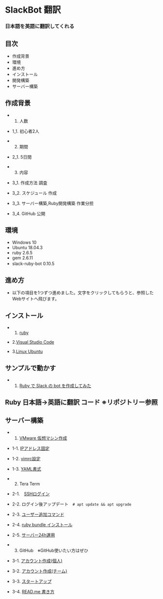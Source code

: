 # SlackBot 翻訳
### 日本語を英語に翻訳してくれる

## 目次

- 作成背景
- 環境
- 進め方
- インストール
- 開発構築
- サーバー構築

## 作成背景
 
- 1. 人数

 - 1_1. 初心者2人

- 2. 期間

 - 2_1. 5日間

- 3. 内容

 - 3_1. 作成方法 調査

 - 3_2. スケジュール 作成

 - 3_3. サーバー構築,Ruby開発構築 作業分担

 - 3_4. GitHub 公開

## 環境

- Windows 10
- Ubuntu 18.04.3
- ruby 2.6.5
- gem 2.6.11
- slack-ruby-bot 0.10.5 　
   
## 進め方

- 以下の項目を1つずつ進めました。文字をクリックしてもらうと、参照したWebサイトへ飛びます。

## インストール


- 1. <a href ="https://prog-8.com/docs/ruby-env-win">ruby</a>


- 2.<a href ="https://azure.microsoft.com/ja-jp/products/visual-studio-code/">Visual Studio Code</a>


- 3.<a href ="http://namco.hatenablog.jp/entry/2018/04/28/063059">Linux Ubuntu</a>


## サンプルで動かす

- 1. <a href ="https://hawksnowlog.blogspot.com/2017/12/create-slack-bot-with-ruby.html">Ruby で Slack の bot を作成してみた</a>

## Ruby 日本語→英語に翻訳 コード ※リポジトリー参照

## サーバー構築

- 1. <a href ="http://namco.hatenablog.jp/entry/2018/04/28/063059">VMware 仮想マシン作成</a>

 - 1-1. <a href ="https://www.yokoweb.net/2018/05/09/ubuntu18-network-fix-ip-address/">IPアドレス固定</a>

 - 1-2. <a href ="https://qiita.com/iwaseasahi/items/0b2da68269397906c14c">vimrc設定</a>

 - 1-3. <a href ="https://magazine.rubyist.net/articles/0009/0009-YAML.html">YAML書式</a>  

- 2. Tera Term

 - 2-1.　<a href ="https://aquarius-train.hatenablog.com/entry/SSH%E3%81%AE%E8%A8%AD%E5%AE%9A%E6%89%8B%E9%A0%86%28Ubuntu18_04%29%E3%81%A8Windows%E3%81%8B%E3%82%89%E3%81%AE%E3%82%A2%E3%82%AF%E3%82%BB%E3%82%B9%E7%A2%BA%E8%AA%8D%E6%89%8B%E9%A0%86">SSHログイン</a>

 - 2-2. ログイン後アップデート　`# apt update && apt upgrade`

 - 2-3. <a href ="https://qiita.com/RYOSKATE/items/81b564b2ab281ec7f27d">ユーザー追加コマンド</a>

 - 2-4. <a href ="https://qiita.com/banjo_kazui/items/b7f51dee80962421d628">ruby bundle インストール</a>

 - 2-5. <a href ="https://www.atmarkit.co.jp/ait/articles/1708/24/news022.html">サーバー24h運用</a>
   
   
- 3. GitHub　※GitHub使いたい方はぜひ

 - 3-1. <a href ="https://qiita.com/okumurakengo/items/848f7177765cf25fcde0">アカウント作成(個人)</a>
 
 - 3-2. <a href ="http://pheromone.hatenablog.com/entry/2015/05/27/154048">アカウント作成(チーム)</a>
 
 - 3-3. <a href ="https://techacademy.jp/magazine/6235">スタートアップ</a>
 
 - 3-4. <a href ="https://cpp-learning.com/readme/">READ.me 書き方</a>

    
    
